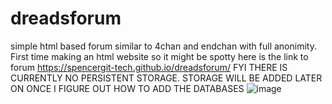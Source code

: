 # dreadsforum
simple html based forum similar to 4chan and endchan with full anonimity. First time making an html website so it might be spotty
here is the link to forum https://spencergit-tech.github.io/dreadsforum/
FYI THERE IS CURRENTLY NO PERSISTENT STORAGE. STORAGE WILL BE ADDED LATER ON ONCE I FIGURE OUT HOW TO ADD THE DATABASES
![image](https://github.com/user-attachments/assets/aa1bb4b6-86e7-4da4-83a8-2e29c1f9877d)
